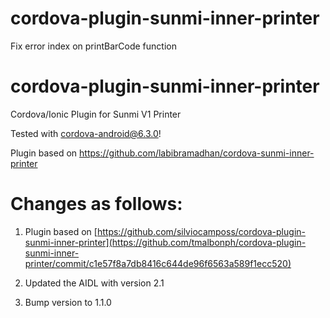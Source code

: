 # cordova-plugin-sunmi-inner-printer
Fix error index on printBarCode function

# cordova-plugin-sunmi-inner-printer
Cordova/Ionic Plugin for Sunmi V1 Printer

Tested with cordova-android@6.3.0!

Plugin based on https://github.com/labibramadhan/cordova-sunmi-inner-printer

# Changes as follows:

1. Plugin based on [https://github.com/silviocamposs/cordova-plugin-sunmi-inner-printer](https://github.com/tmalbonph/cordova-plugin-sunmi-inner-printer/commit/c1e57f8a7db8416c644de96f6563a589f1ecc520)

2. Updated the AIDL with version 2.1

3. Bump version to 1.1.0
